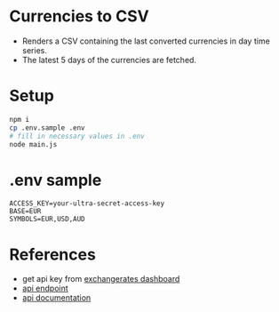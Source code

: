 # Currencies to CSV

-   Renders a CSV containing the last converted currencies in day time series.
-   The latest 5 days of the currencies are fetched.

# Setup

```bash
npm i
cp .env.sample .env
# fill in necessary values in .env
node main.js
```

# .env sample

```
ACCESS_KEY=your-ultra-secret-access-key
BASE=EUR
SYMBOLS=EUR,USD,AUD
```

# References

-   get api key from [exchangerates dashboard](https://manage.exchangeratesapi.io/dashboard)
-   [api endpoint](https://api.exchangeratesapi.io/v1/2013-12-24?access_key=API_KEY&base=GBP&symbols=USD,CAD,EUR)
-   [api documentation](https://exchangeratesapi.io/documentation/)
